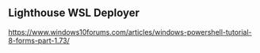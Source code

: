 ## Lighthouse WSL Deployer

https://www.windows10forums.com/articles/windows-powershell-tutorial-8-forms-part-1.73/